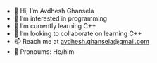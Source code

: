 - 👋 Hi, I’m Avdhesh Ghansela
- 👀 I’m interested in programming 
- 🌱 I’m currently learning C++
- 💞️ I’m looking to collaborate on learning C++
- 📫 Reach me at avdhesh.ghansela@gmail.com
- 👦 Pronoums: He/him

<!---

--->
